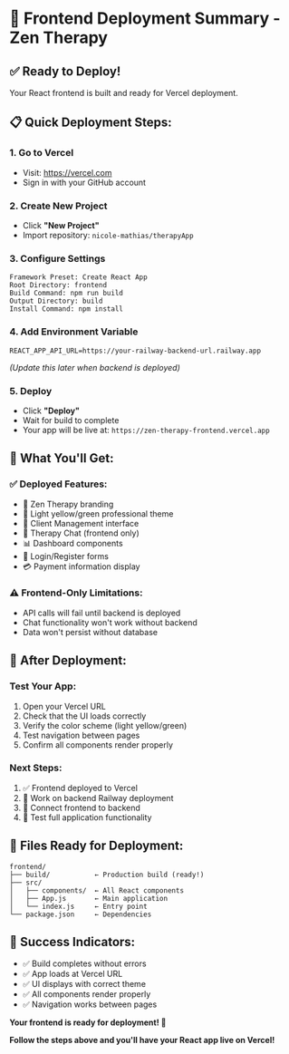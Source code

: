 # 🚀 **Frontend Deployment Summary - Zen Therapy**

## **✅ Ready to Deploy!**

Your React frontend is built and ready for Vercel deployment.

## **📋 Quick Deployment Steps:**

### **1. Go to Vercel**
- Visit: https://vercel.com
- Sign in with your GitHub account

### **2. Create New Project**
- Click **"New Project"**
- Import repository: `nicole-mathias/therapyApp`

### **3. Configure Settings**
```
Framework Preset: Create React App
Root Directory: frontend
Build Command: npm run build
Output Directory: build
Install Command: npm install
```

### **4. Add Environment Variable**
```
REACT_APP_API_URL=https://your-railway-backend-url.railway.app
```
*(Update this later when backend is deployed)*

### **5. Deploy**
- Click **"Deploy"**
- Wait for build to complete
- Your app will be live at: `https://zen-therapy-frontend.vercel.app`

## **🎯 What You'll Get:**

### **✅ Deployed Features:**
- 🧘 Zen Therapy branding
- 🎨 Light yellow/green professional theme
- 👥 Client Management interface
- 💬 Therapy Chat (frontend only)
- 📊 Dashboard components
- 🔐 Login/Register forms
- 💳 Payment information display

### **⚠️ Frontend-Only Limitations:**
- API calls will fail until backend is deployed
- Chat functionality won't work without backend
- Data won't persist without database

## **🔗 After Deployment:**

### **Test Your App:**
1. Open your Vercel URL
2. Check that the UI loads correctly
3. Verify the color scheme (light yellow/green)
4. Test navigation between pages
5. Confirm all components render properly

### **Next Steps:**
1. ✅ Frontend deployed to Vercel
2. 🔄 Work on backend Railway deployment
3. 🔗 Connect frontend to backend
4. 🧪 Test full application functionality

## **📁 Files Ready for Deployment:**

```
frontend/
├── build/           ← Production build (ready!)
├── src/
│   ├── components/  ← All React components
│   ├── App.js       ← Main application
│   └── index.js     ← Entry point
└── package.json     ← Dependencies
```

## **🎉 Success Indicators:**

- ✅ Build completes without errors
- ✅ App loads at Vercel URL
- ✅ UI displays with correct theme
- ✅ All components render properly
- ✅ Navigation works between pages

**Your frontend is ready for deployment! 🚀**

**Follow the steps above and you'll have your React app live on Vercel!** 